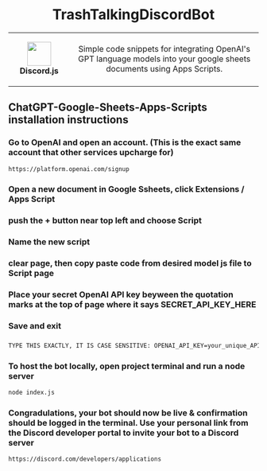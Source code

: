 <h1 align="center">TrashTalkingDiscordBot</h1>
<table align="center">
  <tr>
    <td align="center" height="108" width="108">
        <img     src=""
        width="48"
        height="48"
        />
        <br /><strong>Discord.js</strong>
    </td>
    <td align="center" height="108">
      <p align="center">Simple code snippets for integrating OpenAI's GPT language models into your google sheets documents using Apps Scripts.
      </p>
     </td>
   </tr>
 </table>


## ChatGPT-Google-Sheets-Apps-Scripts installation instructions

### Go to OpenAI and open an account. (This is the exact same account that other services upcharge for)
```sh
https://platform.openai.com/signup
```
### Open a new document in Google Ssheets, click Extensions / Apps Script
### push the + button near top left and choose Script
### Name the new script
### clear page, then copy paste code from desired model js file to Script page
### Place your secret OpenAI API key beyween the quotation marks at the top of page where it says SECRET_API_KEY_HERE
### Save and exit
###
```sh
TYPE THIS EXACTLY, IT IS CASE SENSITIVE: OPENAI_API_KEY=your_unique_API_key_here
```
### To host the bot locally, open project terminal and run a node server
```sh
node index.js
```
### Congradulations, your bot should now be live & confirmation should be logged in the terminal. Use your personal link from the Discord developer portal to invite your bot to a Discord server
```sh
https://discord.com/developers/applications
```
